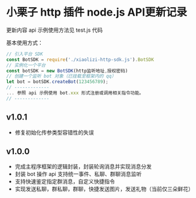 # 小栗子 http 插件 node.js API更新记录

  更新内容 api 示例使用方法见 test.js 代码

  基本使用方式：

  ```javascript
  // 引入平台 SDK
  const BotSDK = require('./xiaolizi-http-sdk.js').BotSDK
  // 实例化一个平台
  const botSDK = new BotSDK(http监听地址,授权密码)
  // 创建一个监听 bot 对象（已挂载至框架内的 qq）
  let bot = botSDK.createBot(123456789);
  // -------------
  ... 参照 api 示例使用 bot.xxx 形式注册或调用相关指令功能。
  // -------------
  ```

## v1.0.1

* 修复初始化传参类型容错性的失误

## v1.0.0
  
* 完成主程序框架的逻辑封装，封装轮询消息并实现消息分发
* 封装 bot 操作 api 支持统一事件、私聊、群聊消息监听
* 支持快速鉴定指定群消息，自定义快捷指令
* 实现发送私聊，群私聊，群聊，快捷发送图片，发送礼物（当前仅三朵鲜花）
